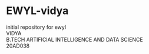 # EWYL-vidya
initial repository for ewyl<br>
VIDYA<br>
B.TECH ARTIFICIAL INTELLIGENCE AND DATA SCIENCE<br>
20AD038<br>

